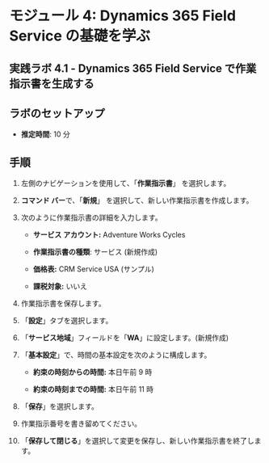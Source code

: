 ﻿---
lab:
    title: 'ラボ 4.1: Dynamics 365 Field Service で作業指示書を生成する'
    module: 'モジュール 4: Dynamics 365 Field Service の基礎を学ぶ'
---

モジュール 4: Dynamics 365 Field Service の基礎を学ぶ
========================

## 実践ラボ 4.1 - Dynamics 365 Field Service で作業指示書を生成する

## ラボのセットアップ

  - **推定時間**: 10 分

## 手順

1. 左側のナビゲーションを使用して、「**作業指示書**」 を選択します。

2. **コマンド バー**で、「**新規**」 を選択して、新しい作業指示書を作成します。

3. 次のように作業指示書の詳細を入力します。

	- **サービス アカウント:** Adventure Works Cycles

	- **作業指示書の種類**: サービス (新規作成)

	- **価格表:** CRM Service USA (サンプル)

	- **課税対象:** いいえ

4. 作業指示書を保存します。

4. 「**設定**」タブを選択します。

5. 「**サービス地域**」フィールドを「**WA**」に設定します。(新規作成)

6. 「**基本設定**」で、時間の基本設定を次のように構成します。

	- **約束の時刻からの時間:** 本日午前 9 時

	- **約束の時刻までの時間:** 本日午前 11 時

7. 「**保存**」を選択します。

8. 作業指示番号を書き留めてください。 

9. 「**保存して閉じる**」を選択して変更を保存し、新しい作業指示書を終了します。

